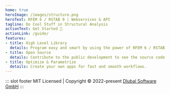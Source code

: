 ```yaml
---
home: true
heroImage: /images/structure.png
heroText: RFEM 6 / RSTAB 9 | Webservices & API
tagline: Do Cool Stuff in Structural Analysis
actionText: Get Started 🚀
actionLink: /guide/
features:
- title: High Level Library
  details: Program easy and smart by using the power of RFEM 6 / RSTAB 9 beyond their graphical interfaces.
- title: Open Source
  details: Contribute to the public development to see the source code and learn from others.
- title: Optimize & Parametrize
  details: Create your own apps for fast and smooth workflows.
---
```


::: slot footer
MIT Licensed | Copyright © 2022-present [Dlubal Software GmbH](https://www.dlubal.com/en)
:::
